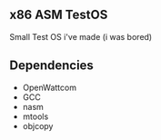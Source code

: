 ## x86 ASM TestOS
Small Test OS i've made (i was bored)

## Dependencies
* OpenWattcom
* GCC
* nasm
* mtools
* objcopy

